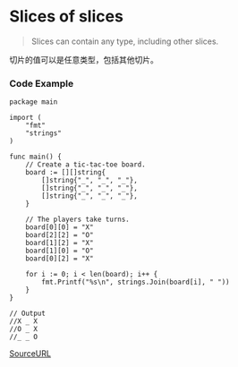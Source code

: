 # Slices of slices

> Slices can contain any type, including other slices.

切片的值可以是任意类型，包括其他切片。

### Code Example

```
package main

import (
	"fmt"
	"strings"
)

func main() {
	// Create a tic-tac-toe board.
	board := [][]string{
		[]string{"_", "_", "_"},
		[]string{"_", "_", "_"},
		[]string{"_", "_", "_"},
	}

	// The players take turns.
	board[0][0] = "X"
	board[2][2] = "O"
	board[1][2] = "X"
	board[1][0] = "O"
	board[0][2] = "X"

	for i := 0; i < len(board); i++ {
		fmt.Printf("%s\n", strings.Join(board[i], " "))
	}
}

// Output
//X _ X
//O _ X
//_ _ O
```

[SourceURL](https://tour.golang.org/moretypes/14)
